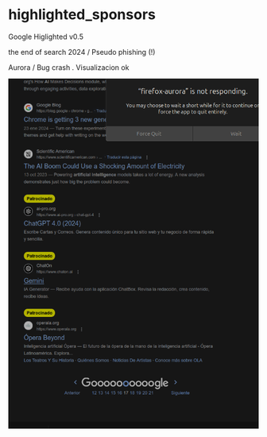 # highlighted_sponsors
Google Higlighted v0.5

the end of search  2024 / Pseudo phishing (!)

Aurora / Bug crash . Visualizacion ok 

![Visualizacion ok](/bug_current_status.png)
